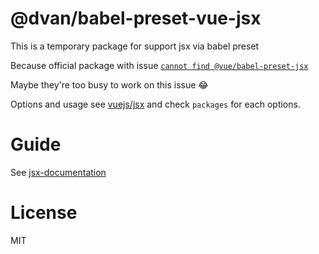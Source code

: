 # @dvan/babel-preset-vue-jsx

This is a temporary package for support jsx via babel preset

Because official package with issue [`cannot find @vue/babel-preset-jsx`](https://github.com/vuejs/jsx/issues/12)

Maybe they're too busy to work on this issue 😂

Options and usage see [vuejs/jsx](https://github.com/vuejs/jsx) and check `packages` for each options.

# Guide

See [jsx-documentation](https://dvan.js.org/guide/advanced/jsx.html)

# License

MIT